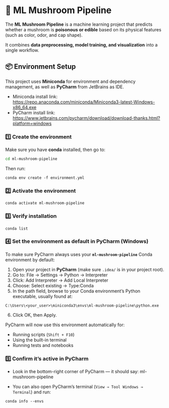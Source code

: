 # 🍄 ML Mushroom Pipeline

The **ML Mushroom Pipeline** is a machine learning project that predicts whether a mushroom is **poisonous or edible** based on its physical features (such as color, odor, and cap shape).  

It combines **data preprocessing, model training, and visualization** into a single workflow.

## 📦 Environment Setup

This project uses **Miniconda** for environment and dependency management, as well as **PyCharm** from JetBrains as IDE.
- Miniconda install link: https://repo.anaconda.com/miniconda/Miniconda3-latest-Windows-x86_64.exe
- PyCharm install link: https://www.jetbrains.com/pycharm/download/download-thanks.html?platform=windows

### 1️⃣ Create the environment

Make sure you have **conda** installed, then go to:
```bash
cd ml-mushroom-pipeline
```
Then run:
```conda
conda env create -f environment.yml
```

### 2️⃣ Activate the environment

```conda
conda activate ml-mushroom-pipeline
```

### 3️⃣ Verify installation

```conda
conda list
```

### 4️⃣ Set the environment as default in PyCharm (Windows)

To make sure PyCharm always uses your **`ml-mushroom-pipeline`** Conda environment by default:

1. Open your project in **PyCharm** (make sure `.idea/` is in your project root).
2. Go to: File → Settings → Python → Interpreter
3. Click: Add Interpreter → Add Local Interpreter
4. Choose: Select existing → Type:Conda
5. In the path field, browse to your Conda environment’s Python executable, usually found at:
```
C:\Users\<your_user>\miniconda3\envs\ml-mushroom-pipeline\python.exe
```
6. Click OK, then Apply.

PyCharm will now use this environment automatically for:
- Running scripts (`Shift + F10`)
- Using the built-in terminal
- Running tests and notebooks

### 5️⃣ Confirm it’s active in PyCharm

- Look in the bottom-right corner of PyCharm — it should say: ml-mushroom-pipeline

- You can also open PyCharm’s terminal (`View → Tool Windows → Terminal`) and run:
```conda
conda info --envs
```

